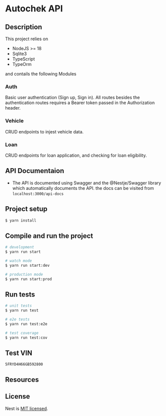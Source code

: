 # Autochek API

## Description

This project relies on

- NodeJS >= 18
- Sqlite3
- TypeScript
- TypeOrm

and contails the following Modules

### Auth 
Basic user authentication (Sign up, Sign in). All routes besides the authentication routes requires a Bearer token passed in the Authorization header.

### Vehicle
CRUD endpoints to injest vehicle data.

### Loan
CRUD endpoints for loan application, and checking for loan eligibility.

## API Documentaion
- The API is documented using Swagger and the @Nestje/Swagger library which automatically documents the API. the docs can be visited from ```localhost:3000/api-docs```

## Project setup

```bash
$ yarn install
```

## Compile and run the project

```bash
# development
$ yarn run start

# watch mode
$ yarn run start:dev

# production mode
$ yarn run start:prod
```

## Run tests

```bash
# unit tests
$ yarn run test

# e2e tests
$ yarn run test:e2e

# test coverage
$ yarn run test:cov
```

## Test VIN
 ```5FRYD4H66GB592800```


## Resources


## License

Nest is [MIT licensed](https://github.com/nestjs/nest/blob/master/LICENSE).

